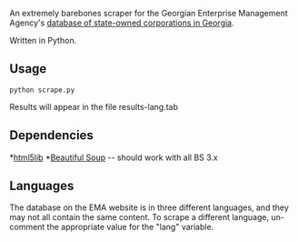 An extremely barebones scraper for the Georgian Enterprise Management Agency's [database of state-owned corporations in Georgia](http://www.ema.gov.ge/content.php?id=94&lang=geo).

Written in Python.

Usage
------------
`python scrape.py`

Results will appear in the file results-lang.tab

Dependencies
------------
*[html5lib](http://code.google.com/p/html5lib/)
*[Beautiful Soup](http://www.crummy.com/software/BeautifulSoup/) -- should work with all BS 3.x

Languages
-----------
The database on the EMA website is in three different languages, and they may not all contain the same content. To scrape a different language, un-comment the appropriate value for the "lang" variable.
